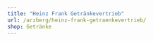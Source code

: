 ```yaml
---
title: "Heinz Frank Getränkevertrieb"
url: /arzberg/heinz-frank-getraenkevertrieb/
shop: Getränke
---
```

